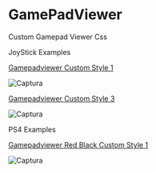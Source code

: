 # GamePadViewer
Custom Gamepad Viewer Css

JoyStick Examples

[Gamepadviewer Custom Style 1](http://gamepadviewer.com/?p=1&s=7&editcss=https%3A%2F%2Ffirebasestorage.googleapis.com%2Fv0%2Fb%2Fgamepad-32bc5.appspot.com%2Fo%2F1arcade.css%3Falt%3Dmedia%26token%3D1d4b50cc-8f77-46fc-8805-77557e086b7c&map=%7B%22mapping%22%3A%5B%7B%22targetType%22%3A%22buttons%22%2C%22target%22%3A%2215%22%2C%22disabled%22%3Afalse%2C%22choiceOperand%22%3A%22%2B%22%2C%22choiceType%22%3A%22axes%22%2C%22choice%22%3A%220%22%7D%2C%7B%22targetType%22%3A%22buttons%22%2C%22target%22%3A%2214%22%2C%22disabled%22%3Afalse%2C%22choiceOperand%22%3A%22-%22%2C%22choiceType%22%3A%22axes%22%2C%22choice%22%3A%220%22%7D%2C%7B%22targetType%22%3A%22buttons%22%2C%22target%22%3A%2213%22%2C%22disabled%22%3Afalse%2C%22choiceOperand%22%3A%22%2B%22%2C%22choiceType%22%3A%22axes%22%2C%22choice%22%3A%221%22%7D%2C%7B%22targetType%22%3A%22buttons%22%2C%22target%22%3A%2212%22%2C%22disabled%22%3Afalse%2C%22choiceOperand%22%3A%22-%22%2C%22choiceType%22%3A%22axes%22%2C%22choice%22%3A%221%22%7D%5D%7D)

![Captura](https://user-images.githubusercontent.com/12131059/123358830-caf37a00-d531-11eb-98ac-69c58be35b85.JPG)

[Gamepadviewer Custom Style 3](http://gamepadviewer.com/?p=1&s=7&editcss=https%3A%2F%2Ffirebasestorage.googleapis.com%2Fv0%2Fb%2Fgamepad-32bc5.appspot.com%2Fo%2F3arcade.css%3Falt%3Dmedia%26token%3D6a1b7843-6cea-4985-a764-4669e6a1ca6d&map=%7B%22mapping%22%3A%5B%7B%22targetType%22%3A%22buttons%22%2C%22target%22%3A%2215%22%2C%22disabled%22%3Afalse%2C%22choiceOperand%22%3A%22%2B%22%2C%22choiceType%22%3A%22axes%22%2C%22choice%22%3A%220%22%7D%2C%7B%22targetType%22%3A%22buttons%22%2C%22target%22%3A%2214%22%2C%22disabled%22%3Afalse%2C%22choiceOperand%22%3A%22-%22%2C%22choiceType%22%3A%22axes%22%2C%22choice%22%3A%220%22%7D%2C%7B%22targetType%22%3A%22buttons%22%2C%22target%22%3A%2213%22%2C%22disabled%22%3Afalse%2C%22choiceOperand%22%3A%22%2B%22%2C%22choiceType%22%3A%22axes%22%2C%22choice%22%3A%221%22%7D%2C%7B%22targetType%22%3A%22buttons%22%2C%22target%22%3A%2212%22%2C%22disabled%22%3Afalse%2C%22choiceOperand%22%3A%22-%22%2C%22choiceType%22%3A%22axes%22%2C%22choice%22%3A%221%22%7D%5D%7D)

![Captura](https://user-images.githubusercontent.com/12131059/123358985-11e16f80-d532-11eb-96d9-891347e98577.JPG)


PS4 Examples

[Gamepadviewer Red Black Custom Style 1](https://gamepadviewer.com/?p=1&s=8&editcss=https%3A%2F%2Ffirebasestorage.googleapis.com%2Fv0%2Fb%2Fgamepad-32bc5.appspot.com%2Fo%2Fredblack.css%3Falt%3Dmedia%26token%3D31192e02-c578-4c64-b9a3-cac4e1de8df6)

![Captura](https://user-images.githubusercontent.com/12131059/123358710-8ec01980-d531-11eb-925e-0dd1700f9c3f.JPG)

